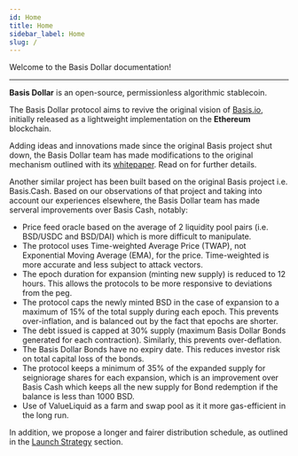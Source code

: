 ```yaml
---
id: Home
title: Home
sidebar_label: Home
slug: /
---
```


Welcome to the Basis Dollar documentation!

---

**Basis Dollar** is an open-source, permissionless algorithmic stablecoin.

The Basis Dollar protocol aims to revive the original vision of [Basis.io](https://basis.io), initially released as a lightweight implementation on the **Ethereum** blockchain.

Adding ideas and innovations made since the original Basis project shut down, the Basis Dollar team has made modifications to the original mechanism outlined with its [whitepaper]("#"). Read on for further details.

Another similar project has been built based on the original Basis project i.e. Basis.Cash. Based on our observations of that project and taking into account our experiences elsewhere, the Basis Dollar team has made serveral improvements over Basis Cash, notably:

- Price feed oracle based on the average of 2 liquidity pool pairs (i.e. BSD/USDC and BSD/DAI) which is more difficult to manipulate.
- The protocol uses Time-weighted Average Price (TWAP), not Exponential Moving Average (EMA), for the price. Time-weighted is more accurate and less subject to attack vectors.
- The epoch duration for expansion (minting new supply) is reduced to 12 hours. This allows the protocols to be more responsive to deviations from the peg.
- The protocol caps the newly minted BSD in the case of expansion to a maximum of 15% of the total supply during each epoch. This prevents over-inflation, and is balanced out by the fact that epochs are shorter.
- The debt issued is capped at 30% supply (maximum Basis Dollar Bonds generated for each contraction). Similarly, this prevents over-deflation.
- The Basis Dollar Bonds have no expiry date. This reduces investor risk on total capital loss of the bonds.
- The protocol keeps a minimum of 35% of the expanded supply for seigniorage shares for each expansion, which is an improvement over Basis Cash which keeps all the new supply for Bond redemption if the balance is less than 1000 BSD.
- Use of ValueLiquid as a farm and swap pool as it it more gas-efficient in the long run.

In addition, we propose a longer and fairer distribution schedule, as outlined in the [Launch Strategy](https://docs.basisdollar.fi/LaunchStrategy) section.
